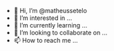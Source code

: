 - 👋 Hi, I’m @matheussetelo
- 👀 I’m interested in ...
- 🌱 I’m currently learning ...
- 💞️ I’m looking to collaborate on ...
- 📫 How to reach me ...

<!---
matheussetelo/matheussetelo is a ✨ special ✨ repository because its `README.md` (this file) appears on your GitHub profile.
You can click the Preview link to take a look at your changes.
--->
